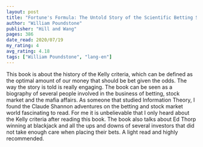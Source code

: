 ```yaml
---
layout: post
title: "Fortune's Formula: The Untold Story of the Scientific Betting System That Beat the Casinos and Wall Street"
author: "William Poundstone"
publisher: "Hill and Wang"
pages: 386
date_read: 2020/07/19
my_rating: 4
avg_rating: 4.18
tags: ["William Poundstone", "lang-en"]
---
```


This book is about the history of the Kelly criteria, which can be defined as the optimal amount of our money that should be bet given the odds. The way the story is told is really engaging. The book can be seen as a biography of several people involved in the business of betting, stock market and the mafia affairs. As someone that studied Information Theory, I found the Claude Shannon adventures on the betting and stock market world fascinating to read. For me it is unbelievable that I only heard about the Kelly criteria after reading this book. The book also talks about Ed Thorp winning at blackjack and all the ups and downs of several investors that did not take enough care when placing their bets. A light read and highly recommended.

